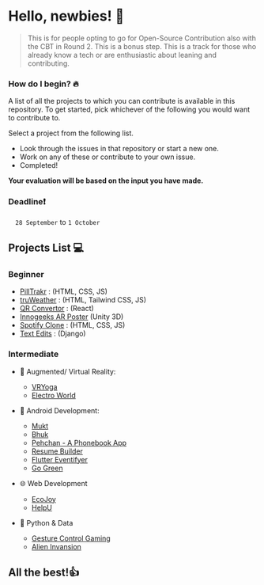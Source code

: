 
# Hello, newbies! 👋

>This is for people opting to go for Open-Source Contribution also with the CBT in Round 2.
This is a bonus step. This is a track for those who already know a tech or are enthusiastic about leaning and contributing.

### How do I begin? 🔥
A list of all the projects to which you can contribute is available in this repository.
To get started, pick whichever of the following you would want to contribute to.

Select a project from the following list.
- Look through the issues in that repository or start a new one.
- Work on any of these or contribute to your own issue.
- Completed!

**Your evaluation will be based on the input you have made.**
### **Deadline**❗

`  28 September` to `1 October`

## Projects List 💻

### **Beginner**

- [PillTrakr](https://github.com/gamandeepsingh/pillTrakr) : (HTML, CSS, JS)
- [truWeather](https://github.com/1010varun/weather-app) : (HTML, Tailwind CSS, JS)
- [QR Convertor](https://github.com/1010varun/qr-convertor) : (React)
- [Innogeeks AR Poster](https://github.com/devAyushDubey/ARPoster2021_Innogeeks) (Unity 3D)
- [Spotify Clone](https://github.com/arjit1704/Spotify_Clone) : (HTML, CSS, JS)
- [Text Edits](https://github.com/arjit1704/TextEdits) : (Django)


### **Intermediate**

- 🥽 Augmented/ Virtual Reality:
  - [VRYoga](https://github.com/devAyushDubey/VRYoga)
  - [Electro World](https://github.com/Anupam1603/ElectroWorld)
 
- 📱 Android Development:
  - [Mukt](https://github.com/devAyushDubey/Mukt)
  - [Bhuk](https://github.com/soumenkp2/SocioWelfare-Bhuk)
  - [Pehchan - A Phonebook App](https://github.com/soumenkp2/Pehchaan)
  - [Resume Builder](https://github.com/soumenkp2/resume_builder)
  - [Flutter Eventifyer](https://github.com/rachit-goyal1071/flutter-eventifyer)
  - [Go Green](https://github.com/ShubhAgarwal0704/Gogreen)
 
- 🌐 Web Development
  - [EcoJoy](https://github.com/RyanWalker277/EcoJoy)
  - [HelpU](https://github.com/RyanWalker277/HelpU)
 
- 🐍 Python & Data
  - [Gesture Control Gaming](https://github.com/ambuj-1211/Gesture-Controlled-Game)
  - [Alien Invansion](https://github.com/enrich4real/Alien_Invasion) 


## All the best!👍
